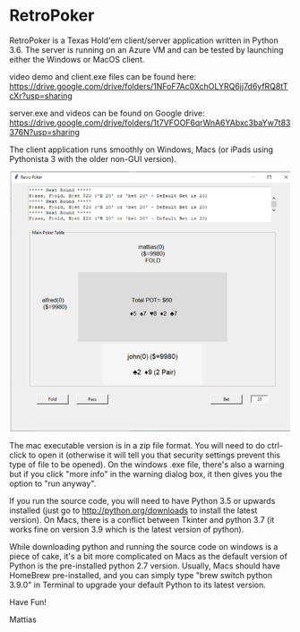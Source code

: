 # RetroPoker
RetroPoker is a Texas Hold'em client/server application written in Python 3.6. The server is running on an Azure VM and can be tested by launching either the Windows or MacOS client.  

video demo and client.exe files can be found here:
https://drive.google.com/drive/folders/1NFoF7Ac0XchOLYRQ6jj7d6yfRQ8tTcXr?usp=sharing

server.exe and videos can be found on Google drive: 
https://drive.google.com/drive/folders/1t7VFOOF6qrWnA6YAbxc3baYw7t83376N?usp=sharing

The client application runs smoothly on Windows, Macs (or iPads using Pythonista 3 with the older non-GUI version).

<p align="center"><img src="https://github.com/mattiaslamotte/RetroPoker/blob/master/ScreenShot%20Retropoker.jpg" alt="screenshot" width="500"> </p>

The mac executable version is in a zip file format. You will need to do ctrl-click to open it (otherwise it will tell you that security settings prevent this type of file to be opened). On the windows .exe file, there's also a warning but if you click "more info" in the warning dialog box, it then gives you the option to "run anyway".

If you run the source code, you will need to have Python 3.5 or upwards installed (just go to http://python.org/downloads to install the latest version). On Macs, there is a conflict between Tkinter and python 3.7 (it works fine on version 3.9 which is the latest version of python).

While downloading python and running the source code on windows is a piece of cake, it's a bit more complicated on Macs as the default version of Python is the pre-installed python 2.7 version. Usually, Macs should have HomeBrew pre-installed, and you can simply type "brew switch python 3.9.0" in Terminal to upgrade your default Python to its latest version.

Have Fun!

Mattias
